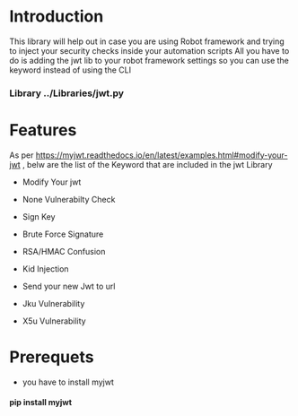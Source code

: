 
# Introduction

This library will help out in case you are using Robot framework and trying to inject your security checks inside your automation scripts 
All you have to do is adding the jwt lib to your robot framework settings so you can use the keyword instead of using the CLI

  ### Library     ../Libraries/jwt.py


# Features
As per   https://myjwt.readthedocs.io/en/latest/examples.html#modify-your-jwt  , belw are the list of the Keyword that are included in the jwt Library 


- Modify Your jwt

- None Vulnerabilty Check

- Sign Key

- Brute Force Signature

- RSA/HMAC Confusion

- Kid Injection

- Send your new Jwt to url

- Jku Vulnerability

- X5u Vulnerability


# Prerequets 

- you have to install myjwt 

#### pip install myjwt

